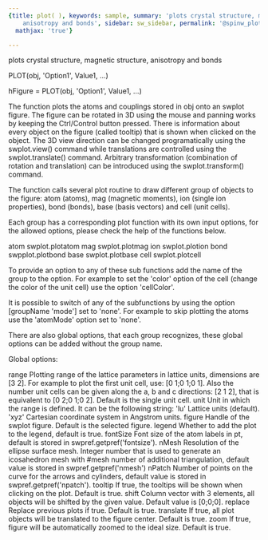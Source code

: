 ```yaml
---
{title: plot( ), keywords: sample, summary: 'plots crystal structure, magnetic structure,
    anisotropy and bonds', sidebar: sw_sidebar, permalink: '@spinw_plot.html', folder: '@spinw',
  mathjax: 'true'}

---
```

  plots crystal structure, magnetic structure, anisotropy and bonds
 
  PLOT(obj, 'Option1', Value1, ...)
 
  hFigure = PLOT(obj, 'Option1', Value1, ...)
 
  The function plots the atoms and couplings stored in obj onto an swplot
  figure. The figure can be rotated in 3D using the mouse and panning works
  by keeping the Ctrl/Control button pressed. There is information about
  every object on the figure (called tooltip) that is shown when clicked on
  the object. The 3D view direction can be changed programatically using
  the swplot.view() command while translations are controlled using the
  swplot.translate() command. Arbitrary transformation (combination of
  rotation and translation) can be introduced using the swplot.transform()
  command.
 
  The function calls several plot routine to draw different group of
  objects to the figure: atom (atoms), mag (magnetic moments), ion (single
  ion properties), bond (bonds), base (basis vectors) and cell (unit
  cells).
 
  Each group has a corresponding plot function with its own input options,
  for the allowed options, please check the help of the functions below.
 
  atom  swplot.plotatom
  mag   swplot.plotmag
  ion   swplot.plotion
  bond  swpplot.plotbond
  base  swplot.plotbase
  cell  swplot.plotcell
 
  To provide an option to any of these sub functions add the name of the
  group to the option. For example to set the 'color' option of the cell
  (change the color of the unit cell) use the option 'cellColor'.
 
  It is possible to switch of any of the subfunctions by using the option
  [groupName 'mode'] set to 'none'. For example to skip plotting the atoms
  use the 'atomMode' option set to 'none'.
 
  There are also global options, that each group recognizes, these global
  options can be added without the group name.
 
  Global options:
 
  range     Plotting range of the lattice parameters in lattice units,
            dimensions are [3 2]. For example to plot the first unit cell,
            use: [0 1;0 1;0 1]. Also the number unit cells can be given
            along the a, b and c directions: [2 1 2], that is equivalent to
            [0 2;0 1;0 2]. Default is the single unit cell.
  unit      Unit in which the range is defined. It can be the following
            string:
                'lu'        Lattice units (default).
                'xyz'       Cartesian coordinate system in Angstrom units.
  figure    Handle of the swplot figure. Default is the selected figure.
  legend    Whether to add the plot to the legend, default is true.
  fontSize  Font size of the atom labels in pt, default is stored in
            swpref.getpref('fontsize').
  nMesh     Resolution of the ellipse surface mesh. Integer number that is
            used to generate an icosahedron mesh with #mesh number of
            additional triangulation, default value is stored in
            swpref.getpref('nmesh')
  nPatch    Number of points on the curve for the arrows and cylinders,
            default value is stored in swpref.getpref('npatch').
  tooltip   If true, the tooltips will be shown when clicking on the plot.
            Default is true.
  shift     Column vector with 3 elements, all objects will be shifted by
            the given value. Default value is [0;0;0].
  replace   Replace previous plots if true. Default is true.
  translate If true, all plot objects will be translated to the figure
            center. Default is true.
  zoom      If true, figure will be automatically zoomed to the ideal size.
            Default is true.
 
